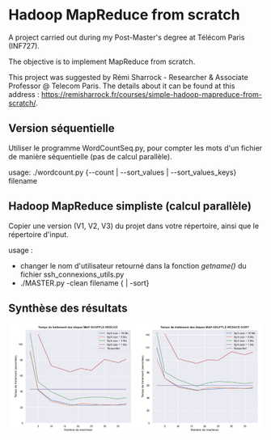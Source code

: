 # Hadoop MapReduce from scratch
A project carried out during my Post-Master's degree at Télécom Paris (INF727).    

The objective is to implement MapReduce from scratch.   

This project was suggested by Rémi Sharrock - Researcher & Associate Professor @ Telecom Paris. The details about it can be found at this address : https://remisharrock.fr/courses/simple-hadoop-mapreduce-from-scratch/.


## Version séquentielle

Utiliser le programme WordCountSeq.py, pour compter les mots d'un fichier de manière séquentielle (pas de calcul parallèle).   

usage: ./wordcount.py {--count | --sort_values | --sort_values_keys} filename

## Hadoop MapReduce simpliste (calcul parallèle)

Copier une version (V1, V2, V3) du projet dans votre répertoire, ainsi que le répertoire d'input.  

usage :   
* changer le nom d'utilisateur retourné dans la fonction _getname()_ du fichier ssh_connexions_utils.py
* ./MASTER.py -clean filename { | -sort}

## Synthèse des résultats

![Results](output/results.png)